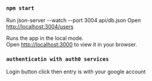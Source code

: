 
### `npm start`
Run json-server --watch --port 3004 api/db.json
Open [http://localhost:3004/users](http://localhost:3004)

Runs the app in the local mode.\
Open [http://localhost:3000](http://localhost:3000) to view it in your browser.

### `authenticatin with auth0 services`
Login button click then entry is with your google account
